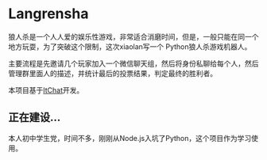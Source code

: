 # Langrensha
狼人杀是一个人人爱的娱乐性游戏，非常适合消磨时间，但是，一般只能在同一个地方玩耍，为了突破这个限制，这次xiaolan写一个
Python狼人杀游戏机器人。

主要流程是先邀请几个玩家加入一个微信聊天组，然后将身份私聊给每个人，然后管理群里面人的描述，并统计最后的投票结果，判定最终的胜利者。

本项目基于[ItChat](https://github.com/littlecodersh/ItChat)开发。

## 正在建设...
本人初中学生党，时间不多，刚刚从Node.js入坑了Python，这个项目作为学习使用。
